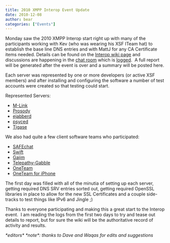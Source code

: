 ```yaml
---
title: 2010 XMPP Interop Event Update
date: 2010-12-08
author: bear
categories: ["Events"]
---
```


Monday saw the 2010 XMPP Interop start right up with many of the participants working with Kev (who was wearing his XSF ITeam hat) to establish the base line DNS entries and with MattJ for any CA Certificate items needed. Details can be found on the [Interop wiki page](http://wiki.xmpp.org/web/Interop "2010 XMPP Interop") and discussions are happening in the [chat room](xmpp://interop@muc.xmpp.org "interop@muc.xmpp.org") which is [logged](http://logs.xmpp.org/interop/).  A full report will be generated after the event is over and a summary will be posted here.

Each server was represented by one or more developers (or active XSF members) and after installing and configuring the software a number of test accounts were created so that testing could start.

Represented Servers:

-   [M-Link](http://www.isode.com/products/m-link.html)
-   [Prosody](http://prosody.im/)
-   [ejabberd](http://www.ejabberd.im/)
-   [psyced](http://www.psyced.org/)
-   [Tigase](http://www.tigase.org/)

We also had quite a few client software teams who participated:

-   [SAFEchat](http://www.boldonjames.com/)
-   [Swift](http://swift.im/)
-   [Gajim](http://gajim.org/)
-   [Telepathy-Gabble](https://telepathy.freedesktop.org/components/telepathy-gabble/)
-   [OneTeam](https://oneteam.im/)
-   [OneTeam for iPhone](https://oneteam.im/)

The first day was filled with all of the minutia of setting up each server, getting required DNS SRV entries sorted out, getting required OpenSSL libraries in place to allow for the new SSL Certificates and a couple side-tracks to test things like IPv6 and Jingle ;)

Thanks to everyone participating and making this a great start to the Interop event.  I am reading the logs from the first two days to try and tease out details to report, but for sure the wiki will be the authoritative record of activity and results.

<address>
    *editors* *note*: thanks to Dave and Waqas for edits and suggestions
</address>
